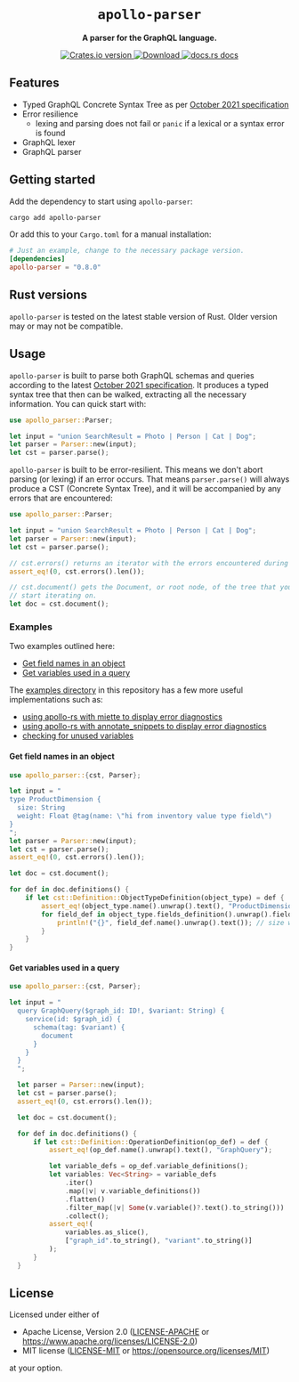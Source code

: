 <div align="center">
  <h1><code>apollo-parser</code></h1>

  <p>
    <strong>A parser for the GraphQL language.</strong>
  </p>
  <p>
    <a href="https://crates.io/crates/apollo-parser">
        <img src="https://img.shields.io/crates/v/apollo-parser.svg?style=flat-square" alt="Crates.io version" />
    </a>
    <a href="https://crates.io/crates/apollo-parser">
        <img src="https://img.shields.io/crates/d/apollo-parser.svg?style=flat-square" alt="Download" />
    </a>
    <a href="https://docs.rs/apollo-parser/">
        <img src="https://img.shields.io/static/v1?label=docs&message=apollo-parser&color=blue&style=flat-square" alt="docs.rs docs" />
    </a>
  </p>
</div>

## Features
* Typed GraphQL Concrete Syntax Tree as per [October 2021 specification]
* Error resilience
  * lexing and parsing does not fail or `panic` if a lexical or a syntax error is found
* GraphQL lexer
* GraphQL parser

## Getting started
Add the dependency to start using `apollo-parser`:
```bash
cargo add apollo-parser
```

Or add this to your `Cargo.toml` for a manual installation:

```toml
# Just an example, change to the necessary package version.
[dependencies]
apollo-parser = "0.8.0"
```

## Rust versions

`apollo-parser` is tested on the latest stable version of Rust.
Older version may or may not be compatible.

## Usage
`apollo-parser` is built to parse both GraphQL schemas and queries according to
the latest [October 2021 specification]. It produces a typed syntax tree that
then can be walked, extracting all the necessary information. You can quick
start with:

```rust
use apollo_parser::Parser;

let input = "union SearchResult = Photo | Person | Cat | Dog";
let parser = Parser::new(input);
let cst = parser.parse();
```

`apollo-parser` is built to be error-resilient. This means we don't abort parsing (or lexing) if an error occurs. That means `parser.parse()` will always produce a CST (Concrete Syntax Tree), and it will be accompanied by any errors that are encountered:

```rust
use apollo_parser::Parser;

let input = "union SearchResult = Photo | Person | Cat | Dog";
let parser = Parser::new(input);
let cst = parser.parse();

// cst.errors() returns an iterator with the errors encountered during lexing and parsing
assert_eq!(0, cst.errors().len());

// cst.document() gets the Document, or root node, of the tree that you can
// start iterating on.
let doc = cst.document();
```

### Examples

Two examples outlined here:
* [Get field names in an object]
* [Get variables used in a query]

The [examples directory] in this repository has a few more useful
implementations such as:
* [using apollo-rs with miette to display error diagnostics]
* [using apollo-rs with annotate_snippets to display error diagnostics]
* [checking for unused variables]

#### Get field names in an object

```rust
use apollo_parser::{cst, Parser};

let input = "
type ProductDimension {
  size: String
  weight: Float @tag(name: \"hi from inventory value type field\")
}
";
let parser = Parser::new(input);
let cst = parser.parse();
assert_eq!(0, cst.errors().len());

let doc = cst.document();

for def in doc.definitions() {
    if let cst::Definition::ObjectTypeDefinition(object_type) = def {
        assert_eq!(object_type.name().unwrap().text(), "ProductDimension");
        for field_def in object_type.fields_definition().unwrap().field_definitions() {
            println!("{}", field_def.name().unwrap().text()); // size weight
        }
    }
}
```

#### Get variables used in a query

```rust
use apollo_parser::{cst, Parser};

let input = "
  query GraphQuery($graph_id: ID!, $variant: String) {
    service(id: $graph_id) {
      schema(tag: $variant) {
        document
      }
    }
  }
  ";

  let parser = Parser::new(input);
  let cst = parser.parse();
  assert_eq!(0, cst.errors().len());

  let doc = cst.document();

  for def in doc.definitions() {
      if let cst::Definition::OperationDefinition(op_def) = def {
          assert_eq!(op_def.name().unwrap().text(), "GraphQuery");

          let variable_defs = op_def.variable_definitions();
          let variables: Vec<String> = variable_defs
              .iter()
              .map(|v| v.variable_definitions())
              .flatten()
              .filter_map(|v| Some(v.variable()?.text().to_string()))
              .collect();
          assert_eq!(
              variables.as_slice(),
              ["graph_id".to_string(), "variant".to_string()]
          );
      }
  }
```

## License
Licensed under either of

- Apache License, Version 2.0 ([LICENSE-APACHE](LICENSE-APACHE) or <https://www.apache.org/licenses/LICENSE-2.0>)
- MIT license ([LICENSE-MIT](LICENSE-MIT) or <https://opensource.org/licenses/MIT>)

at your option.

[apollo-rs: spec-compliant GraphQL Tools in Rust]: https://www.apollographql.com/blog/announcement/tooling/apollo-rs-graphql-tools-in-rust/
[examples directory]: https://github.com/apollographql/apollo-rs/tree/main/crates/apollo-parser/examples
[Get field names in an object]: https://github.com/apollographql/apollo-rs#get-field-names-in-an-object
[Get variables used in a query]: https://github.com/apollographql/apollo-rs#get-variables-used-in-a-query
[using apollo-rs with miette to display error diagnostics]: https://github.com/apollographql/apollo-rs/blob/a7f616454a53dcb8496725ceac6c63eacddefb2c/crates/apollo-parser/examples/miette.rs
[using apollo-rs with annotate_snippets to display error diagnostics]: https://github.com/apollographql/apollo-rs/blob/a7f616454a53dcb8496725ceac6c63eacddefb2c/crates/apollo-parser/examples/annotate_snippet.rs
[checking for unused variables]: https://github.com/apollographql/apollo-rs/blob/a7f616454a53dcb8496725ceac6c63eacddefb2c/crates/apollo-parser/examples/unused_vars.rs
[October 2021 specification]: https://spec.graphql.org/October2021
